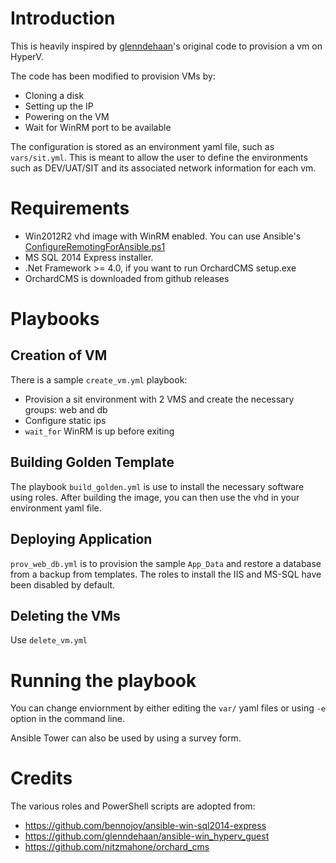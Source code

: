 # Introduction

This is heavily inspired by [glenndehaan](https://github.com/glenndehaan/ansible-win_hyperv_guest)'s original code to provision a vm on HyperV.

The code has been modified to provision VMs by:
* Cloning a disk
* Setting up the IP 
* Powering on the VM
* Wait for WinRM port to be available

The configuration is stored as an environment yaml file, such as `vars/sit.yml`. This is meant to allow the user to define the environments such as DEV/UAT/SIT and its associated network information for each vm.

# Requirements

* Win2012R2 vhd image with WinRM enabled. You can use Ansible's [ConfigureRemotingForAnsible.ps1](https://raw.githubusercontent.com/ansible/ansible/devel/examples/scripts/ConfigureRemotingForAnsible.ps1)
* MS SQL 2014 Express installer. 
* .Net Framework >= 4.0, if you want to run OrchardCMS setup.exe
* OrchardCMS is downloaded from github releases

# Playbooks

## Creation of VM
There is a sample `create_vm.yml` playbook:
* Provision a sit environment with 2 VMS and create the necessary groups: web and db
* Configure static ips
* `wait_for` WinRM is up before exiting

## Building Golden Template

The playbook `build_golden.yml` is use to install the necessary software using roles. After building the image, you can then use the vhd in your environment yaml file.

## Deploying Application

`prov_web_db.yml` is to provision the sample `App_Data` and restore a database from a backup from templates. The roles to install the IIS and MS-SQL have been disabled by default. 

## Deleting the VMs

Use `delete_vm.yml`

# Running the playbook

You can change enviornment by either editing the `var/` yaml files or using `-e` option in the command line.

Ansible Tower can also be used by using a survey form.

# Credits

The various roles and PowerShell scripts are adopted from:

* https://github.com/bennojoy/ansible-win-sql2014-express
* https://github.com/glenndehaan/ansible-win_hyperv_guest
* https://github.com/nitzmahone/orchard_cms



